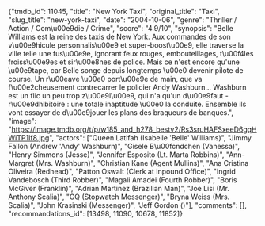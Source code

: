{"tmdb_id": 11045, "title": "New York Taxi", "original_title": "Taxi", "slug_title": "new-york-taxi", "date": "2004-10-06", "genre": "Thriller / Action / Com\u00e9die / Crime", "score": "4.9/10", "synopsis": "Belle Williams est la reine des taxis de New York. Aux commandes de son v\u00e9hicule personnalis\u00e9 et super-boost\u00e9, elle traverse la ville telle une fus\u00e9e, ignorant feux rouges, embouteillages, t\u00f4les froiss\u00e9es et sir\u00e8nes de police. Mais ce n'est encore qu'une \u00e9tape, car Belle songe depuis longtemps \u00e0 devenir pilote de course. Un r\u00eave \u00e0 port\u00e9e de main, que va f\u00e2cheusement contrecarrer le policier Andy Washburn... Washburn est un flic un peu trop z\u00e9l\u00e9, qui n'a qu'un d\u00e9faut - r\u00e9dhibitoire : une totale inaptitude \u00e0 la conduite. Ensemble ils vont essayer de d\u00e9jouer les plans des braqueurs de banques.", "image": "https://image.tmdb.org/t/p/w185_and_h278_bestv2/Rs3sruHAFSxeeD6gqHWiTP1If8.jpg", "actors": ["Queen Latifah (Isabelle 'Belle' Williams)", "Jimmy Fallon (Andrew 'Andy' Washburn)", "Gisele B\u00fcndchen (Vanessa)", "Henry Simmons (Jesse)", "Jennifer Esposito (Lt. Marta Robbins)", "Ann-Margret (Mrs. Washburn)", "Christian Kane (Agent Mullins)", "Ana Cristina Oliveira (Redhead)", "Patton Oswalt (Clerk at Inpound Office)", "Ingrid Vandebosch (Third Robber)", "Magali Amadei (Fourth Robber)", "Boris McGiver (Franklin)", "Adrian Martinez (Brazilian Man)", "Joe Lisi (Mr. Anthony Scalia)", "GQ (Stopwatch Messenger)", "Bryna Weiss (Mrs. Scalia)", "John Krasinski (Messenger)", "Jeff Gordon ()"], "comments": [], "recommandations_id": [13498, 11090, 10678, 11852]}